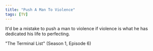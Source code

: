 ```yaml
---
title: "Push A Man To Violence"
tags: [TV]
---
```


It'd be a mistake to push a man to violence if violence is what he has dedicated
his life to perfecting.

"The Terminal List" (Season 1, Episode 6)
